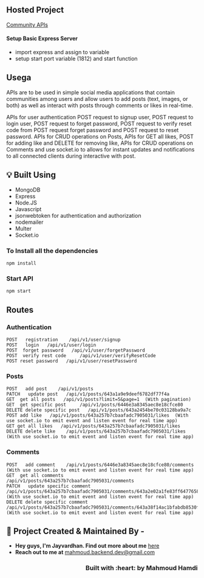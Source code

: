 ## Hosted Project
[Community APIs](https://community-apis-1812.onrender.com)


#### Setup Basic Express Server

- import express and assign to variable
- setup start port variable (1812) and start function

## Usega
APIs are to be used in simple social media applications that contain communities among users 
and allow users to add posts (text, images, or both) as well as interact with posts through 
comments or likes in real-time.

APIs for user authentication POST request to signup user, POST request to login user, 
POST request to forget password, POST request to verify reset code from POST 
request forget password and POST request to reset password.
APIs for CRUD operations on Posts, APIs for GET all likes, POST for adding like and DELETE for 
removing like, APIs for CRUD operations on Comments and use socket.io to allows for instant 
updates and notifications to all connected clients during interactive with post.

## :bulb: Built Using

- MongoDB
- Express
- Node.JS
- Javascript
- jsonwebtoken for authentication and authorization
- nodemailer
- Multer
- Socket.io

### To Install all the dependencies

```
npm install
```
### Start API

```
npm start
```

## Routes

### Authentication
```
POST   registration    /api/v1/user/signup
POST   login   /api/v1/user/login
POST  forget password   /api/v1/user/forgetPassword
POST  verify rest code     /api/v1/user/verifyResetCode
POST reset password   /api/v1/user/resetPassword
```

### Posts
```
POST   add post    /api/v1/posts  
PATCH   update post   /api/v1/posts/643a1a9e9deef6782df77f4a
GET  get all posts   /api/v1/posts?limit=5&page=1  (With pagination)
GET  get specific post     /api/v1/posts/6446e3a8345aec8e18cfce80
DELETE delete specific post   /api/v1/posts/643a2454be70c03128ba9a7c
POST add like   /api/v1/posts/643a257b7cbaafadc7905031/likes  (With use socket.io to emit event and listen event for real time app)
GET get all likes   /api/v1/posts/643a257b7cbaafadc7905031/likes
DELETE delete like    /api/v1/posts/643a257b7cbaafadc7905031/likes (With use socket.io to emit event and listen event for real time app)
```

### Comments
```
POST   add comment    /api/v1/posts/6446e3a8345aec8e18cfce80/comments   (With use socket.io to emit event and listen event for real time app)
GET  get all comments   /api/v1/posts/643a257b7cbaafadc7905031/comments
PATCH   update specific comment   /api/v1/posts/643a257b7cbaafadc7905031/comments/643a2e02a1fe83ff64776586  (With use socket.io to emit event and listen event for real time app)
DELETE delete specific comment   /api/v1/posts/643a257b7cbaafadc7905031/comments/643a38f14ac1bfabdb8530fd  (With use socket.io to emit event and listen event for real time app)
```

## :man: Project Created & Maintained By -

- **Hey guys, I'm Jayvardhan. Find out more about me** [ here](https://www.linkedin.com/in/mahmoud-hamdi-62bb1223b)
- **Reach out to me at** [mahmoud.backend.dev@gmail.com](mahmoud.backend.dev@gmail.com)

<h3 align="right">Built with :heart: by Mahmoud Hamdi</h3>
